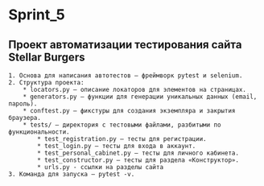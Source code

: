 # Sprint_5

## Проект автоматизации тестирования сайта Stellar Burgers

    1. Основа для написания автотестов — фреймворк pytest и selenium.
    2. Структура проекта:
        * locators.py – описание локаторов для элементов на страницах.
        * generators.py – функции для генерации уникальных данных (email, пароль).
        * conftest.py – фикстуры для создания экземпляра и закрытия браузера.
        * tests/ – директория с тестовыми файлами, разбитыми по функциональности.
            * test_registration.py – тесты для регистрации.
            * test_login.py – тесты для входа в аккаунт.
            * test_personal_cabinet.py – тесты для личного кабинета.
            * test_constructor.py – тесты для раздела «Конструктор».
            * urls.py - ссылки на разделы сайта
    3. Команда для запуска — pytest -v.